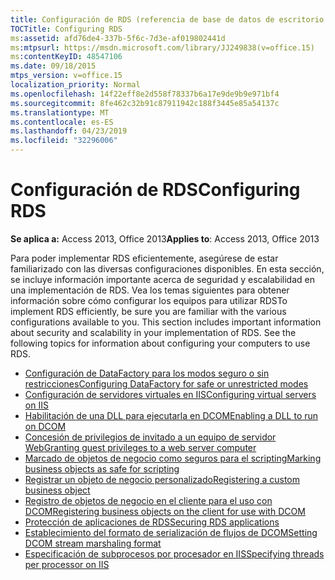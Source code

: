 ```yaml
---
title: Configuración de RDS (referencia de base de datos de escritorio de Access)
TOCTitle: Configuring RDS
ms:assetid: afd76de4-337b-5f6c-7d3e-af019802441d
ms:mtpsurl: https://msdn.microsoft.com/library/JJ249838(v=office.15)
ms:contentKeyID: 48547106
ms.date: 09/18/2015
mtps_version: v=office.15
localization_priority: Normal
ms.openlocfilehash: 14f22eff8e2d558f78337b6a17e9de9b9e971bf4
ms.sourcegitcommit: 8fe462c32b91c87911942c188f3445e85a54137c
ms.translationtype: MT
ms.contentlocale: es-ES
ms.lasthandoff: 04/23/2019
ms.locfileid: "32296006"
---
```

# <a name="configuring-rds"></a><span data-ttu-id="b4643-102">Configuración de RDS</span><span class="sxs-lookup"><span data-stu-id="b4643-102">Configuring RDS</span></span>

<span data-ttu-id="b4643-103">**Se aplica a:** Access 2013, Office 2013</span><span class="sxs-lookup"><span data-stu-id="b4643-103">**Applies to**: Access 2013, Office 2013</span></span>

<span data-ttu-id="b4643-p101">Para poder implementar RDS eficientemente, asegúrese de estar familiarizado con las diversas configuraciones disponibles. En esta sección, se incluye información importante acerca de seguridad y escalabilidad en una implementación de RDS. Vea los temas siguientes para obtener información sobre cómo configurar los equipos para utilizar RDS</span><span class="sxs-lookup"><span data-stu-id="b4643-p101">To implement RDS efficiently, be sure you are familiar with the various configurations available to you. This section includes important information about security and scalability in your implementation of RDS. See the following topics for information about configuring your computers to use RDS.</span></span>

- [<span data-ttu-id="b4643-107">Configuración de DataFactory para los modos seguro o sin restricciones</span><span class="sxs-lookup"><span data-stu-id="b4643-107">Configuring DataFactory for safe or unrestricted modes</span></span>](configuring-datafactory-for-safe-or-unrestricted-modes.md)
- [<span data-ttu-id="b4643-108">Configuración de servidores virtuales en IIS</span><span class="sxs-lookup"><span data-stu-id="b4643-108">Configuring virtual servers on IIS</span></span>](configuring-virtual-servers-on-iis.md)
- [<span data-ttu-id="b4643-109">Habilitación de una DLL para ejecutarla en DCOM</span><span class="sxs-lookup"><span data-stu-id="b4643-109">Enabling a DLL to run on DCOM</span></span>](enabling-a-dll-to-run-on-dcom.md)
- [<span data-ttu-id="b4643-110">Concesión de privilegios de invitado a un equipo de servidor Web</span><span class="sxs-lookup"><span data-stu-id="b4643-110">Granting guest privileges to a web server computer</span></span>](granting-guest-privileges-to-a-web-server-computer;-rds-guest-privileges.md)
- [<span data-ttu-id="b4643-111">Marcado de objetos de negocio como seguros para el scripting</span><span class="sxs-lookup"><span data-stu-id="b4643-111">Marking business objects as safe for scripting</span></span>](marking-business-objects-as-safe-for-scripting.md)
- [<span data-ttu-id="b4643-112">Registrar un objeto de negocio personalizado</span><span class="sxs-lookup"><span data-stu-id="b4643-112">Registering a custom business object</span></span>](https://docs.microsoft.com/office/vba/access/concepts/miscellaneous/registering-a-custom-business-object)
- [<span data-ttu-id="b4643-113">Registro de objetos de negocio en el cliente para el uso con DCOM</span><span class="sxs-lookup"><span data-stu-id="b4643-113">Registering business objects on the client for use with DCOM</span></span>](registering-business-objects-on-the-client-for-use-with-dcom.md)
- [<span data-ttu-id="b4643-114">Protección de aplicaciones de RDS</span><span class="sxs-lookup"><span data-stu-id="b4643-114">Securing RDS applications</span></span>](securing-rds-applications.md)
- [<span data-ttu-id="b4643-115">Establecimiento del formato de serialización de flujos de DCOM</span><span class="sxs-lookup"><span data-stu-id="b4643-115">Setting DCOM stream marshaling format</span></span>](setting-dcom-stream-marshaling-format.md)
- [<span data-ttu-id="b4643-116">Especificación de subprocesos por procesador en IIS</span><span class="sxs-lookup"><span data-stu-id="b4643-116">Specifying threads per processor on IIS</span></span>](specifying-threads-per-processor-on-iis.md)


